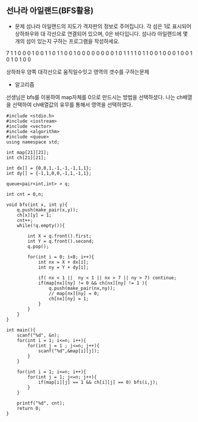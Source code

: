 ## 선나라 아일랜드(BFS활용)

* 문제 
섬나라 아일랜드의 지도가 격자판의 정보로 주어집니다. 각 섬은 1로 표시되어 상하좌우와 대 각선으로 연결되어 있으며, 0은 바다입니다. 섬나라 아일랜드에 몇 개의 섬이 있는지 구하는 프로그램을 작성하세요.

7 
1 1 0 0 0 1 0 
0 1 1 0 1 1 0 
0 1 0 0 0 0 0 
0 0 0 1 0 1 1 
1 1 0 1 1 0 0 
1 0 0 0 1 0 0 
1 0 1 0 1 0 0

상하좌우 양쪽 대각선으로 움직일수잇고 영역의 갯수를 구하는문제


* 알고리즘

선생님은 bfs를 이용하여 map자체를 0으로 만드시는 방법을 선택하셨다.
나는 ch배열을 선택하여 ch배열값의 유무를 통해서 영역을 선택하였다. 

```
#include <stdio.h>
#include <iostream>
#include <vector>
#include <algorithm>
#include <queue>
using namespace std;

int map[21][21];
int ch[21][21];

int dx[] = {0,0,1,-1,-1,-1,1,1};
int dy[] = {-1,1,0,0,-1,1,-1,1};

queue<pair<int,int> > q;

int cnt = 0,n;

void bfs(int x, int y){
    q.push(make_pair(x,y));
    ch[x][y] = 1;
    cnt++;
    while(!q.empty()){

        int X = q.front().first;
        int Y = q.front().second;
        q.pop();

        for(int i = 0; i<8; i++){
            int nx = X + dx[i];
            int ny = Y + dy[i];

            if( nx < 1 ||  ny < 1 || nx > 7 || ny > 7) continue;
            if(map[nx][ny] != 0 && ch[nx][ny] != 1 ){
                q.push(make_pair(nx,ny));
                // map[nx][ny] = 0;
                ch[nx][ny] = 1;
            }
        }
    }    
}

int main(){
    scanf("%d", &n);
    for(int i = 1; i<=n; i++){
        for(int j = 1 ; j<=n; j++){
            scanf("%d",&map[i][j]);
        }
    }

    for(int i = 1; i<=n; i++){
        for(int j = 1; j<=n; j++){
            if(map[i][j] == 1 && ch[i][j] == 0) bfs(i,j);
        }
    }

    printf("%d", cnt);
    return 0;
}


```